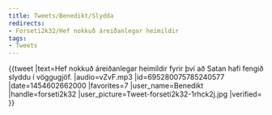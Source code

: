 ```yaml
---
title: Tweets/Benedikt/Slydda
redirects:
- Forseti2k32/Hef nokkuð áreiðanlegar heimildir
tags:
- Tweets
---
```


<level level="c1"/>
{{tweet
|text=Hef nokkuð áreiðanlegar heimildir fyrir því að Satan hafi fengið slyddu í vöggugjöf.
|audio=vZvF.mp3
|id=695280075785240577
|date=1454602662000
|favorites=7
|user_name=Benedikt
|handle=forseti2k32
|user_picture=Tweet-forseti2k32-1rhck2j.jpg
|verified=
}}

